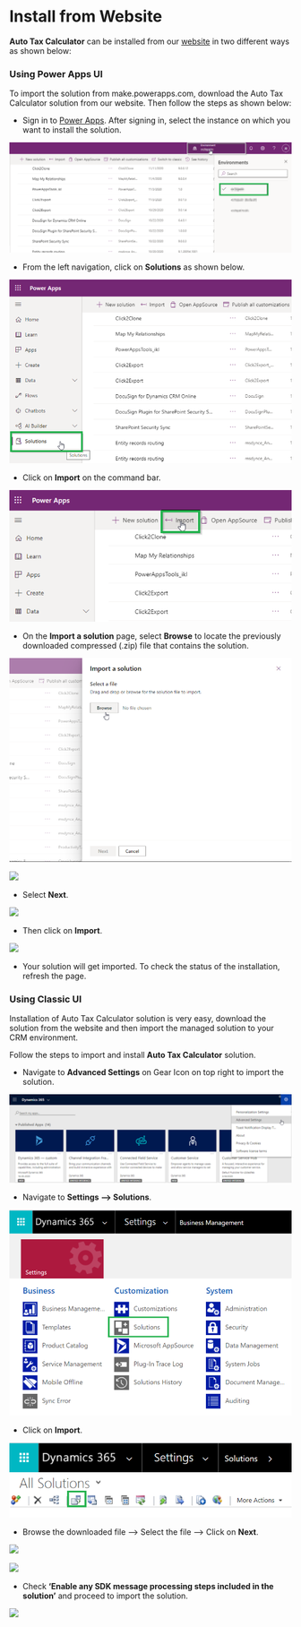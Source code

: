 # Install from Website

**Auto Tax Calculator** can be installed from our [website](https://www.inogic.com/product/productivity-apps/automated-tax-calculation-processing-dynamics-365-crm) in two different ways as shown below:

### Using Power Apps UI

To import the solution from make.powerapps.com, download the Auto Tax Calculator solution from our website. Then follow the steps as shown below:

* Sign in to [Power Apps](https://make.powerapps.com/?utm\_source=padocs\&utm\_medium=linkinadoc\&utm\_campaign=referralsfromdoc). After signing in, select the instance on which you want to install the solution.

![](<../../.gitbook/assets/1 (2).png>)

* From the left navigation, click on **Solutions** as shown below.

![](<../../.gitbook/assets/2 (8).png>)

* Click on **Import** on the command bar.

![](<../../.gitbook/assets/3 (11).png>)

*
  On the **Import a solution** page, select **Browse** to locate the previously downloaded compressed (.zip) file that contains the solution.

![](<../../.gitbook/assets/4 (17).png>)

![](../../.gitbook/assets/Power\_1.1.png)

* Select **Next**.

![](../../.gitbook/assets/Power\_1.png)

* Then click on **Import**.

![](../../.gitbook/assets/Power\_2.png)

* Your solution will get imported. To check the status of the installation, refresh the page.

### Using Classic UI

Installation of Auto Tax Calculator solution is very easy, download the solution from the website and then import the managed solution to your CRM environment.&#x20;

Follow the steps to import and install **Auto Tax Calculator** solution.

* Navigate to **Advanced Settings** on Gear Icon on top right to import the solution.

![](<../../.gitbook/assets/1 (312).png>)

* Navigate to **Settings --> Solutions**.

![](<../../.gitbook/assets/2 (15).png>)

* Click on **Import**.

![](<../../.gitbook/assets/3 (1).png>)

* Browse the downloaded file --> Select the file --> Click on **Next**.

![](<../../.gitbook/assets/Install\_9 (1).png>)

![](../../.gitbook/assets/Install\_10.png)

* Check **‘Enable any SDK message processing steps included in the solution’** and proceed to import the solution.

![](<../../.gitbook/assets/Install\_8 - Copy.png>)

###
